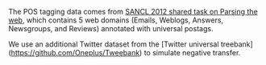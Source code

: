 The POS tagging data comes from [SANCL 2012 shared task on Parsing the web](https://sites.google.com/site/sancl2012/home/shared-task), which contains 5 web domains (Emails, Weblogs, Answers, Newsgroups, and Reviews) annotated with universal postags.

We use an additional Twitter dataset from the [Twitter universal treebank] (https://github.com/Oneplus/Tweebank) to simulate negative transfer.

